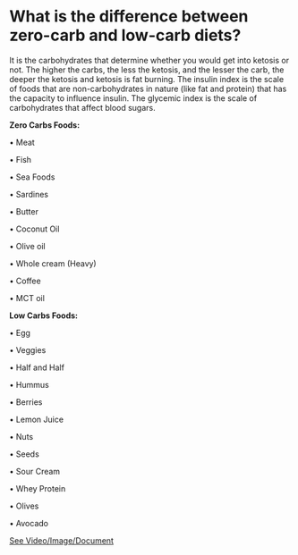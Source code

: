 # What is the difference between zero-carb and low-carb diets?

It is the carbohydrates that determine whether you would get into ketosis or not. The higher the carbs, the less the ketosis, and the lesser the carb, the deeper the ketosis and ketosis is fat burning. The insulin index is the scale of foods that are non-carbohydrates in nature (like fat and protein) that has the capacity to influence insulin. The glycemic index is the scale of carbohydrates that affect blood sugars.

**Zero Carbs Foods:**

• Meat

• Fish

• Sea Foods

• Sardines

• Butter

• Coconut Oil

• Olive oil

• Whole cream (Heavy)

• Coffee

• MCT oil

**Low Carbs Foods:**

• Egg

• Veggies

• Half and Half

• Hummus

• Berries

• Lemon Juice

• Nuts

• Seeds

• Sour Cream

• Whey Protein

• Olives

• Avocado

 [See Video/Image/Document](https://hls-player.drberg.com/asset?path=migrated-assets/difference-between-zero-carb-versus-low-carb-on-keto-diet-drberg)